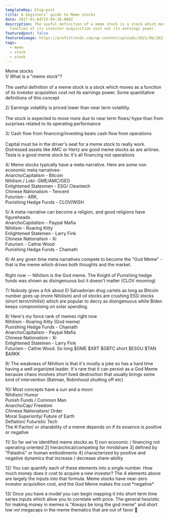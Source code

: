 ```yaml
---
templateKey: blog-post
title: A beginners’ guide to Meme stocks
date: 2017-01-04T15:04:10.000Z
description: The useful definition of a meme stock is a stock which moves as a
  function of its investor acquisition cost not its earnings power.
featuredpost: false
featuredimage: https://profittrends.com/wp-content/uploads/2021/06/20210608_PT_HeroPic.jpeg
tags:
  - meme
  - stock
  - stonk
---
```

Meme stocks\
1/ What is a "meme stock"?\
\
The useful definition of a meme stock is a stock which moves as a function of its investor acquisition cost not its earnings power. Some quantitative definitions of this concept 

2/ Earnings volatility is priced lower than near term volatility.\
\
The stock is expected to move more due to near term flows/ hype than from surprises related to its operating performance 

3/ Cash flow from financing/investing beats cash flow from operations\
\
Capital must be in the driver's seat for a meme stock to really work. Distressed assets like AMC or Hertz are good meme stocks as are airlines. Tesla is a good meme stock bc it's all financing not operations 

4/ Meme stocks typically have a meta-narrative. Here are some non economic meta narratives-\
AnarchoCapitalism - Bitcoin\
Nihilism / Loki- GME/AMC/GEO\
Enlightened Statesmen - ESG/ Cleantech\
Chinese Nationalism - Tencent\
Futurism - ARK,\
Punishing Hedge Funds - CLOV/WISH 

5/ A meta-narrative can become a religion, and good religions have figureheads.\
AnarchoCapitalism - Paypal Mafia\
Nihilism - Roaring Kitty\
Enlightened Statemen - Larry Fink\
Chinese Nationalism - Xi\
Futurism - Cathie Wood\
Punishing Hedge Funds - Chamath 

6/ At any given time meta narratives compete to become the "God Meme" - that is the meme which drives both thoughts and the market.\
\
Right now -- Nihilism is the God meme. The Knight of Punishing hedge funds was shown as disingenuous but it doesn't matter (CLOV mooning) 

7/ Nobody gives a fck about El Salvadorian drug cartels as long as Bitcoin number goes up (more Nihilism) and oil stocks are crushing ESG stocks (short term/nihilist) which are popular to decry as disingenuous while Biden keeps compromising on solar spending. 

8/ Here's my force rank of memes right now\
Nihilism - Roaring Kitty (God meme)\
Punishing Hedge Funds - Chamath\
AnarchoCapitalism - Paypal Mafia\
Chinese Nationalism - Xi\
Enlightened Statemen - Larry Fink\
Futurism - Cathie Wood. So long $GME $XRT $GBTC short $ESGU $TAN $ARKK 

9/ The weakness of Nihilism is that it's mostly a joke so has a hard time having a well organized leader. It's rare that it can persist as a God Meme because chaos involves short lived destruction that usually brings some kind of intervention (Batman, Robinhood shutting off etc) 

10/ Most concepts have a sun and a moon\
Nihilism/ Humor\
Punish Funds / Common Man\
AnarchoCap/ Freedom\
Chinese Nationalism/ Order\
Moral Superiority/ Future of Earth\
Deflation/ Futuristic Tech\
The K-Factor/ or sharability of a meme depends on if its essence is positive or negative 

11/ So far we've identified meme stocks as 1] non economic / financing not operating oriented 2] hierarchical/competing for mindshare 3] defined by "Paladins" or human embodiments 4] characterized by positive and negative dynamics that increase / decrease share-ability 

12/ You can quantify each of these elements into a single number. How much money does it cost to acquire a new investor? The 4 elements above are largely the inputs into that formula. Meme stocks have near-zero investor acquisition cost, and the God Meme makes the cost \*negative\* 

13/ Once you have a model you can begin mapping it into short term time series inputs which allow you to correlate with price. The general heuristic for making money in memes is "Always be long the god meme" and short low vol megacaps in the meme thematics that are out of favor 🌛
